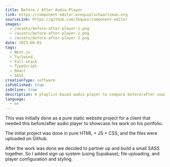 ```yaml
---
title: Before / After Audio Player
link: https://component-editor.ezequielschwartzman.org
sourceLink: https://github.com/Zequez/component-editor
images:
  - /assets/before-after-player-1.png
  - /assets/before-after-player-2.png
  - /assets/before-after-player-3.png
date: 2023-06-01
tags:
  - Next.js
  - Tailwind
  - Full-stack
  - TypeScript
  - React
  - SASS
creationType: software
isPublished: true
isOnline: true
description: A playlist-based audio player to compare before/after soundtracks
language:
  - en
---
```


This was initially done as a pure static website project for a client that needed this before/after audio player to showcase his work on his portfolio.

The initial project was done in pure HTML + JS + CSS, and the files were uploaded on Github.

After the work was done we decided to partner up and build a small SASS together. So I added sign up system (using Supabase); file uploading, and player configuration and styling.